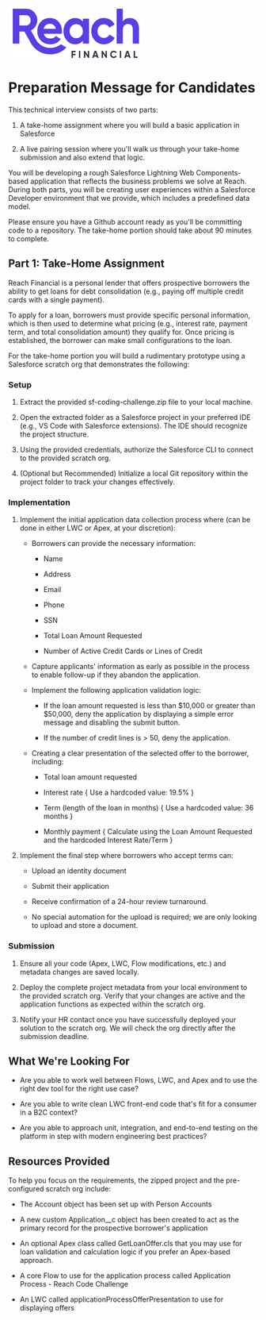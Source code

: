![Reach Financial Logo](./assets/images/reach-financial-logo.svg) 
# Preparation Message for Candidates

This technical interview consists of two parts:

1. A take-home assignment where you will build a basic application in Salesforce

2. A live pairing session where you'll walk us through your take-home submission and also extend that logic.

You will be developing a rough Salesforce Lightning Web Components-based application that reflects the business problems we solve at Reach. During both parts, you will be creating user experiences within a Salesforce Developer environment that we provide, which includes a predefined data model.

Please ensure you have a Github account ready as you'll be committing code to a repository. The take-home portion should take about 90 minutes to complete.

## Part 1: Take-Home Assignment

Reach Financial is a personal lender that offers prospective borrowers the ability to get loans for debt consolidation (e.g., paying off multiple credit cards with a single payment).

To apply for a loan, borrowers must provide specific personal information, which is then used to determine what pricing (e.g., interest rate, payment term, and total consolidation amount) they qualify for. Once pricing is established, the borrower can make small configurations to the loan.

For the take-home portion you will build a rudimentary prototype using a Salesforce scratch org that demonstrates the following:

### Setup

1. Extract the provided sf-coding-challenge.zip file to your local machine.

2. Open the extracted folder as a Salesforce project in your preferred IDE (e.g., VS Code with Salesforce extensions). The IDE should recognize the project structure.

3. Using the provided credentials, authorize the Salesforce CLI to connect to the provided scratch org.

4. (Optional but Recommended) Initialize a local Git repository within the project folder to track your changes effectively.

### Implementation

1. Implement the initial application data collection process where (can be done in either LWC or Apex, at your discretion): 

    * Borrowers can provide the necessary information:

        * Name

        * Address

        * Email

        * Phone

        * SSN

        * Total Loan Amount Requested

        * Number of Active Credit Cards or Lines of Credit

    * Capture applicants' information as early as possible in the process to enable follow-up if they abandon the application.

    * Implement the following application validation logic:

        * If the loan amount requested is less than $10,000 or greater than $50,000, deny the application by displaying a simple error message and disabling the submit button. 

        * If the number of credit lines is > 50, deny the application.

    * Creating a clear presentation of the selected offer to the borrower, including:

        * Total loan amount requested

        * Interest rate { Use a hardcoded value: 19.5% }

        * Term (length of the loan in months) { Use a hardcoded value: 36 months }

        * Monthly payment { Calculate using the Loan Amount Requested and the hardcoded Interest Rate/Term }

2. Implement the final step where borrowers who accept terms can:

    * Upload an identity document

    * Submit their application

    * Receive confirmation of a 24-hour review turnaround.

    * No special automation for the upload is required; we are only looking to upload and store a document.

### Submission

1. Ensure all your code (Apex, LWC, Flow modifications, etc.) and metadata changes are saved locally.

2. Deploy the complete project metadata from your local environment to the provided scratch org. Verify that your changes are active and the application functions as expected within the scratch org.

3. Notify your HR contact once you have successfully deployed your solution to the scratch org. We will check the org directly after the submission deadline.

## What We're Looking For

* Are you able to work well between Flows, LWC, and Apex and to use the right dev tool for the right use case?

* Are you able to write clean LWC front-end code that's fit for a consumer in a B2C context?

* Are you able to approach unit, integration, and end-to-end testing on the platform in step with modern engineering best practices?

## Resources Provided

To help you focus on the requirements, the zipped project and the pre-configured scratch org include:

* The Account object has been set up with Person Accounts

* A new custom Application__c object has been created to act as the primary record for the prospective borrower's application

* An optional Apex class called GetLoanOffer.cls that you may use for loan validation and calculation logic if you prefer an Apex-based approach.

* A core Flow to use for the application process called Application Process - Reach Code Challenge

* An LWC called applicationProcessOfferPresentation to use for displaying offers
